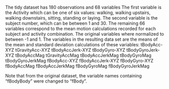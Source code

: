 The tidy dataset has 180 observations and 68 variables
The first variable is the Activity which can be one of six values: walking, walking upstairs, 
walking downstairs, sitting, standing or laying.
The second variable is the subject number, which can be between 1 and 30.
The remaining 66 variables correspond to the mean motion calculations recorded for each subject and activity combination. 
The original variables where normalized to between -1 and 1. The variables in the resulting data set 
are the means of the mean and standard deviation calculations of these variables:
tBodyAcc-XYZ
tGravityAcc-XYZ
tBodyAccJerk-XYZ
tBodyGyro-XYZ
tBodyGyroJerk-XYZ
tBodyAccMag
tGravityAccMag
tBodyAccJerkMag
tBodyGyroMag
tBodyGyroJerkMag
fBodyAcc-XYZ
fBodyAccJerk-XYZ
fBodyGyro-XYZ
fBodyAccMag
fBodyAccJerkMag
fBodyGyroMag
fBodyGyroJerkMag

Note that from the original dataset, the variable names containing “fBodyBody” were changed to “fBody”.
